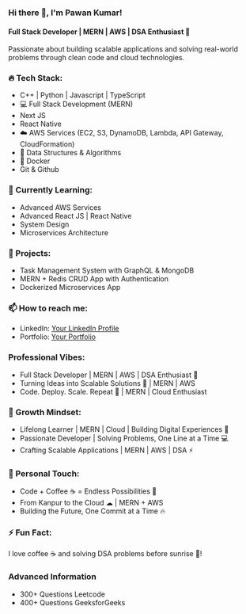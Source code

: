 ### Hi there 👋, I'm Pawan Kumar!

#### Full Stack Developer | MERN | AWS | DSA Enthusiast 🚀

Passionate about building scalable applications and solving real-world problems through clean code and cloud technologies.

### 🔥 Tech Stack:

- C++ | Python | Javascript | TypeScript
- 💻 Full Stack Development (MERN)
- Next JS
- React Native
- ☁️ AWS Services (EC2, S3, DynamoDB, Lambda, API Gateway, CloudFormation)
- 📄 Data Structures & Algorithms
- 🐳 Docker
- Git & Github

### 🌱 Currently Learning:

- Advanced AWS Services
- Advanced React JS | React Native
- System Design
- Microservices Architecture

### 📌 Projects:

- Task Management System with GraphQL & MongoDB
- MERN + Redis CRUD App with Authentication
- Dockerized Microservices App

### 📫 How to reach me:

- LinkedIn: [Your LinkedIn Profile](https://linkedin.com/in/yourprofile)
- Portfolio: [Your Portfolio](https://yourportfolio.com)

### Professional Vibes:

- Full Stack Developer | MERN | AWS | DSA Enthusiast 🚀
- Turning Ideas into Scalable Solutions 💪 | MERN | AWS
- Code. Deploy. Scale. Repeat 🔁 | MERN | Cloud Enthusiast

### 💪 Growth Mindset:

- Lifelong Learner | MERN | Cloud | Building Digital Experiences 🚀
- Passionate Developer | Solving Problems, One Line at a Time 💻
- Crafting Scalable Applications | MERN | AWS | DSA ⚡️

### 🔗 Personal Touch:

- Code + Coffee ☕ = Endless Possibilities 🚀
- From Kanpur to the Cloud ☁ | MERN + AWS
- Building the Future, One Commit at a Time 🔥

### ⚡ Fun Fact:

I love coffee ☕ and solving DSA problems before sunrise 🌅!

### Advanced Information

- 300+ Questions Leetcode
- 400+ Questions GeeksforGeeks
